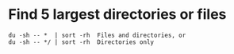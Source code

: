 # Find 5 largest directories or files

```du -a | sort -n -r | head -n 5
du -sh -- *  | sort -rh  Files and directories, or
du -sh -- */ | sort -rh  Directories only
```
